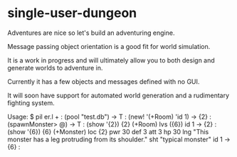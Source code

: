 # single-user-dungeon
Adventures are nice so let's build an adventuring engine. 

Message passing object orientation is a good fit for world simulation. 

It is a work in progress and will ultimately allow you to both design and generate worlds to adventure in. 

Currently it has a few objects and messages defined with no GUI. 

It will soon have support for automated world generation and a rudimentary fighting system. 

Usage: 
$ pil er.l +
: (pool "test.db")
-> T
: (new! '(+Room) 'id 1)
-> {2}
: (spawnMonster> @)
-> T
: (show '{2})
{2} (+Room)
   lvs ({6})
   id 1
-> {2}
: (show '{6})
{6} (+Monster)
   loc {2}
   pwr 30
   def 3
   att 3
   hp 30
   lng "This monster has a leg protruding from its shoulder."
   sht "typical monster"
   id 1
-> {6}
:
